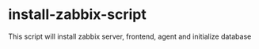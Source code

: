 # install-zabbix-script
This script will install zabbix server, frontend, agent and initialize database
